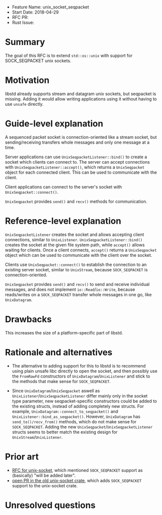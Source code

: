 - Feature Name: unix_socket_seqpacket
- Start Date: 2018-04-29
- RFC PR:
- Rust Issue:

# Summary
[summary]: #summary

The goal of this RFC is to extend `std::os::unix` with support for SOCK_SEQPACKET unix sockets.

# Motivation
[motivation]: #motivation

libstd already supports stream and datagram unix sockets, but seqpacket is
missing. Adding it would allow writing applications using it without having to
use `unsafe` directly.

# Guide-level explanation
[guide-level-explanation]: #guide-level-explanation

A sequenced packet socket is connection-oriented like a stream socket,
but sending/receiving transfers whole messages and only one message at a time.

Server applications can use `UnixSeqpacketListener::bind()` to create a socket
which clients can connect to. The server can accept connections with
`UnixSeqpacketListener::accept()`, which returns a `UnixSeqpacket` object for
each connected client. This can be used to communicate with the client.

Client applications can connect to the server's socket with
`UnixSeqpacket::connect()`.

`UnixSeqpacket` provides `send()` and `recv()` methods for communication.

# Reference-level explanation
[reference-level-explanation]: #reference-level-explanation

`UnixSeqpacketListener` creates the socket and allows accepting client
connections, similar to `UnixListener`. `UnixSeqpacketListener::bind()` creates
the socket at the given file system path, while `accept()` allows waiting for
clients. Once a client connects, `accept()` returns a `UnixSeqpacket` object
which can be used to communicate with the client over the socket.

Clients use `UnixSeqpacket::connect()` to establish the connection to an
existing server socket, similar to `UnixStream`, because `SOCK_SEQPACKET` is
connection-oriented.

`UnixSeqpacket` provides `send()` and `recv()` to send and receive individual
messages, and does not implement `io::Read`/`io::Write`, because reads/writes
on a `SOCK_SEQPACKET` transfer whole messages in one go, like `UnixDatagram`.

# Drawbacks
[drawbacks]: #drawbacks

This increases the size of a platform-specific part of libstd.

# Rationale and alternatives
[alternatives]: #alternatives

- The alternative to adding support for this to libstd is to recommend using
  plain unsafe libc directly to open the socket, and then possibly use the
  `FromRawFd` constructors of `UnixDatagram`/`UnixListener` and stick to the
  methods that make sense for `SOCK_SEQPACKET`.

- Since `UnixDatagram`/`UnixSeqpacket` aswell as `UnixListener`/`UnixSeqpacketListener`
  differ mainly only in the socket type parameter, new seqpacket-specific
  constructors could be added to the existing structs, instead of adding
  completely new structs. For example, `UnixDatagram::connect_to_seqpacket()`
  and `UnixListener::bind_as_seqpacket()`. However, `UnixDatagram` has
  `send_to()/recv_from()` methods, which do not make sense for `SOCK_SEQPACKET`.
  Adding the new `UnixSeqpacket`/`UnixSeqpacketListener` structs seems to better
  match the existing design for `UnixStream`/`UnixListener`.

# Prior art
[prior-art]: #prior-art

- [RFC for unix-socket](https://github.com/rust-lang/rfcs/blob/master/text/1479-unix-socket.md),
  which mentioned `SOCK_SEQPACKET` support as (basically) "will be added later".
- [open PR in the old unix-socket crate](https://github.com/rust-lang-nursery/unix-socket/pull/25),
  which adds `SOCK_SEQPACKET` support to the unix-socket crate.

# Unresolved questions
[unresolved]: #unresolved-questions
